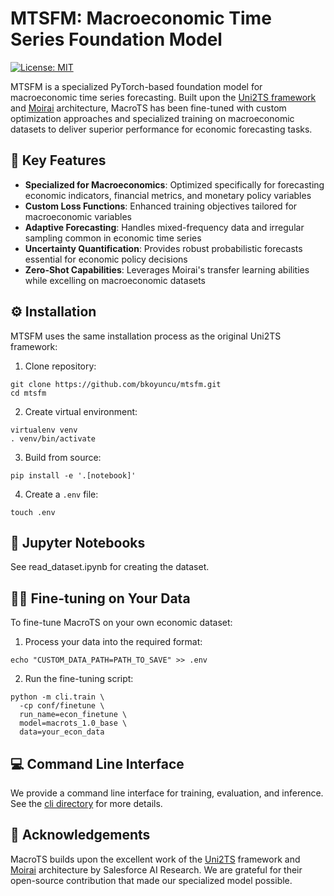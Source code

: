 # MTSFM: Macroeconomic Time Series Foundation Model

[![License: MIT](https://img.shields.io/badge/License-Apache--2.0-green.svg)](https://opensource.org/licenses/Apache-2.0)


MTSFM is a specialized PyTorch-based foundation model for macroeconomic time series forecasting. Built upon the [Uni2TS framework](https://github.com/SalesforceAIResearch/uni2ts) and [Moirai](https://arxiv.org/abs/2402.02592) architecture, MacroTS has been fine-tuned with custom optimization approaches and specialized training on macroeconomic datasets to deliver superior performance for economic forecasting tasks.

## 🌟 Key Features

* **Specialized for Macroeconomics**: Optimized specifically for forecasting economic indicators, financial metrics, and monetary policy variables
* **Custom Loss Functions**: Enhanced training objectives tailored for macroeconomic variables
* **Adaptive Forecasting**: Handles mixed-frequency data and irregular sampling common in economic time series
* **Uncertainty Quantification**: Provides robust probabilistic forecasts essential for economic policy decisions
* **Zero-Shot Capabilities**: Leverages Moirai's transfer learning abilities while excelling on macroeconomic datasets

## ⚙️ Installation

MTSFM uses the same installation process as the original Uni2TS framework:

1. Clone repository:
```shell
git clone https://github.com/bkoyuncu/mtsfm.git
cd mtsfm
```

2) Create virtual environment:
```shell
virtualenv venv
. venv/bin/activate
```

3) Build from source:
```shell
pip install -e '.[notebook]'
```

4) Create a `.env` file:
```shell
touch .env
```

## 📔 Jupyter Notebooks
See read_dataset.ipynb for creating the dataset.
<!-- See the [example folder](example) for examples specific to macroeconomic forecasting tasks. -->

## 🧑‍🔬 Fine-tuning on Your Data

To fine-tune MacroTS on your own economic dataset:

1. Process your data into the required format:
```shell
echo "CUSTOM_DATA_PATH=PATH_TO_SAVE" >> .env
```

2. Run the fine-tuning script:
```shell
python -m cli.train \
  -cp conf/finetune \
  run_name=econ_finetune \ 
  model=macrots_1.0_base \ 
  data=your_econ_data
```


## 💻 Command Line Interface
We provide a command line interface for training, evaluation, and inference. See the [cli directory](cli) for more details.

## 🙏 Acknowledgements

MacroTS builds upon the excellent work of the [Uni2TS](https://github.com/SalesforceAIResearch/uni2ts) framework and [Moirai](https://arxiv.org/abs/2402.02592) architecture by Salesforce AI Research. We are grateful for their open-source contribution that made our specialized model possible.